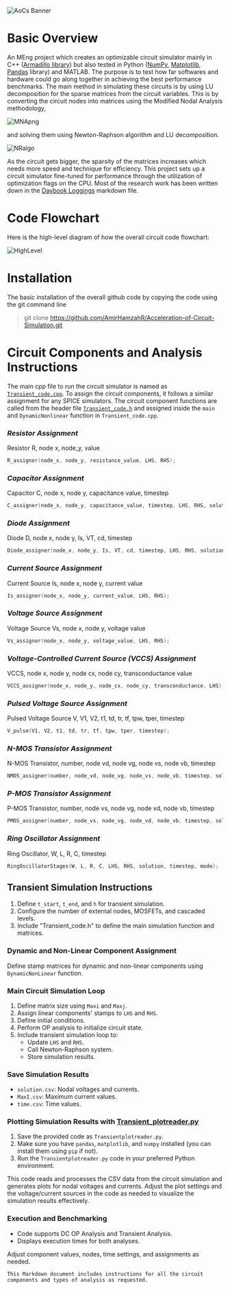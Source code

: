 ![AoCs Banner](circuit_test/pics/Banner.png)

# Basic Overview
An MEng project which creates an optimizable circuit simulator mainly in C++ ([Armadillo library](https://arma.sourceforge.net/docs.html)) but also tested in Python ([NumPy](https://numpy.org/doc/), [Matplotlib](https://matplotlib.org/stable/index.html), [Pandas](https://pandas.pydata.org/docs/) library)  and MATLAB. The purpose is to test how far softwares and hardware could go along together in achieving the best performance benchmarks. The main method in simulating these circuits is by using LU decomposition for the sparse matrices from the circuit variables. This is by converting the circuit nodes into matrices using the Modified Nodal Analysis methodology,

![MNApng](circuit_test/pics/MNA.png)

and solving them using Newton-Raphson algorithm and LU decomposition. 

![NRalgo](circuit_test/pics/NRalgo.png)

As the circuit gets bigger, the sparsity of the matrices increases which needs more speed and technique for efficiency. This project sets up a circuit simulator fine-tuned for performance through the utilization of optimization flags on the CPU. Most of the research work has been written down in the [Daybook Loggings](Daybook-loggings.md) markdown file.

# Code Flowchart

Here is the high-level diagram of how the overall circuit code flowchart:

![HighLevel](circuit_test/pics/HighLevel.png)

# Installation

The basic installation of the overall github code by copying the code using the git command line

> git clone https://github.com/AmirHamzahR/Acceleration-of-Circuit-Simulation.git

# Circuit Components and Analysis Instructions

The main cpp file to run the circuit simulator is named as [`Transient_code.cpp`](main/Transient_code.cpp). To assign the circuit components, it follows a similar assignment for any SPICE simulators.  The circuit component functions are called from the header file [`Transient_code.h`](main/Transient_code.h) and assigned inside the `main` and `DynamicNonlinear` function in `Transient_code.cpp`.

### _Resistor Assignment_
Resistor R, node x, node_y, value
```cpp
R_assigner(node_x, node_y, resistance_value, LHS, RHS);
```

### _Capacitor Assignment_
Capacitor C, node x, node y, capacitance value, timestep
```cpp
C_assigner(node_x, node_y, capacitance_value, timestep, LHS, RHS, solution, mode);
```

### _Diode Assignment_
Diode D, node x, node y, Is, VT, cd, timestep
```cpp
Diode_assigner(node_x, node_y, Is, VT, cd, timestep, LHS, RHS, solution, mode);
```

### _Current Source Assignment_
Current Source Is, node x, node y, current value
```cpp
Is_assigner(node_x, node_y, current_value, LHS, RHS);
```

### _Voltage Source Assignment_
Voltage Source Vs, node x, node y, voltage value
```cpp
Vs_assigner(node_x, node_y, voltage_value, LHS, RHS);
```

### _Voltage-Controlled Current Source (VCCS) Assignment_
VCCS, node x, node y, node cx, node cy, transconductance value
```cpp
VCCS_assigner(node_x, node_y, node_cx, node_cy, transconductance, LHS);
```

### _Pulsed Voltage Source Assignment_
Pulsed Voltage Source V, V1, V2, t1, td, tr, tf, tpw, tper, timestep
```cpp
V_pulse(V1, V2, t1, td, tr, tf, tpw, tper, timestep);
```

### _N-MOS Transistor Assignment_
N-MOS Transistor, number, node vd, node vg, node vs, node vb, timestep
```cpp
NMOS_assigner(number, node_vd, node_vg, node_vs, node_vb, timestep, solution, LHS, RHS, mode);
```

### _P-MOS Transistor Assignment_
P-MOS Transistor, number, node vs, node vg, node vd, node vb, timestep
```cpp
PMOS_assigner(number, node_vs, node_vg, node_vd, node_vb, timestep, solution, LHS, RHS, mode);
```

### _Ring Oscillator Assignment_
Ring Oscillator, W, L, R, C, timestep
```cpp
RingOscillatorStages(W, L, R, C, LHS, RHS, solution, timestep, mode);
```

## Transient Simulation Instructions

1. Define `t_start`, `t_end`, and `h` for transient simulation.
2. Configure the number of external nodes, MOSFETs, and cascaded levels.
3. Include "Transient_code.h" to define the main simulation function and matrices.

### Dynamic and Non-Linear Component Assignment
Define stamp matrices for dynamic and non-linear components using `DynamicNonLinear` function.

### Main Circuit Simulation Loop
1. Define matrix size using `Maxi` and `Maxj`.
2. Assign linear components' stamps to `LHS` and `RHS`.
3. Define initial conditions.
4. Perform OP analysis to initialize circuit state.
5. Include transient simulation loop to:
   - Update `LHS` and `RHS`.
   - Call Newton-Raphson system.
   - Store simulation results.

### Save Simulation Results
- `solution.csv`: Nodal voltages and currents.
- `MaxI.csv`: Maximum current values.
- `time.csv`: Time values.

### Plotting Simulation Results with [Transient_plotreader.py](main/Transient_plotreader.py)

1. Save the provided code as `Transientplotreader.py`.
2. Make sure you have `pandas`, `matplotlib`, and `numpy` installed (you can install them using `pip` if not).
3. Run the `Transientplotreader.py` code in your preferred Python environment.

This code reads and processes the CSV data from the circuit simulation and generates plots for nodal voltages and currents. Adjust the plot settings and the voltage/current sources in the code as needed to visualize the simulation results effectively.

### Execution and Benchmarking
- Code supports DC OP Analysis and Transient Analysis.
- Displays execution times for both analyses.

Adjust component values, nodes, time settings, and assignments as needed.
```
This Markdown document includes instructions for all the circuit components and types of analysis as requested.
```

